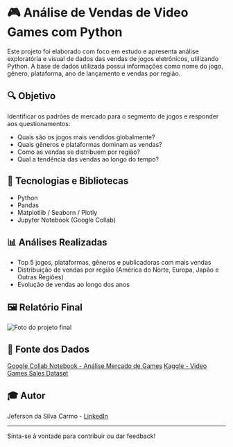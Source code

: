 # 🎮 Análise de Vendas de Video Games com Python

Este projeto foi  elaborado com foco em estudo e apresenta análise exploratória e visual de dados das vendas de jogos eletrônicos, utilizando Python. A base de dados utilizada possui informações como nome do jogo, gênero, plataforma, ano de lançamento e vendas por região.

## 🔍 Objetivo

Identificar os padrões de mercado para o segmento de jogos e responder aos questionamentos:

- Quais são os jogos mais vendidos globalmente?
- Quais gêneros e plataformas dominam as vendas?
- Como as vendas se distribuem por região?
- Qual a tendência das vendas ao longo do tempo?

## 🧰 Tecnologias e Bibliotecas

- Python
- Pandas
- Matplotlib / Seaborn / Plotly
- Jupyter Notebook (Google Collab)

## 📊 Análises Realizadas

- Top 5 jogos, plataformas, gêneros e publicadoras com mais vendas
- Distribuição de vendas por região (América do Norte, Europa, Japão e Outras Regiões)
- Evolução de vendas ao longo dos anos

## 🖼️ Relatório Final
![Foto do projeto final](https://i.imgur.com/PBXMs7I.png)

## 📅 Fonte dos Dados
[Google Collab Notebook - Análise Mercado de Games](https://colab.research.google.com/drive/1fjyQ9piBkINNZmrU1-cWNNyWmpm_HbwG?usp=sharing)
[Kaggle - Video Games Sales Dataset](https://www.kaggle.com/datasets/sidtwr/videogames-sales-dataset)


## 🎓 Autor

Jeferson da Silva Carmo - [LinkedIn](https://www.linkedin.com/in/jefersondasilvacarmo)

---

Sinta-se à vontade para contribuir ou dar feedback!
<!---
## 📁 Como executar

1. Clone este repositório:

```bash
git clone https://github.com/jefersoncarmoo/analise-vendas-games.git
```

2. Instale as dependências:

```bash
pip install -r requirements.txt
```

3. Execute o notebook: Abra o arquivo `.ipynb` no Jupyter Notebook ou JupyterLab

## 📅 Fonte dos Dados

[Kaggle - Video Games Sales Dataset](https://www.kaggle.com/datasets/sidtwr/videogames-sales-dataset)

## 🎓 Autor

Jeferson da Silva Carmo - [LinkedIn](https://www.linkedin.com/in/jefersondasilvacarmo)

---
